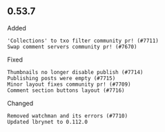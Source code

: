 ## 0.53.7

Added

    'Collections' to txo filter community pr! (#7711)
    Swap comment servers community pr! (#7670)

Fixed

    Thumbnails no longer disable publish (#7714)
    Publishing posts were empty (#7715)
    Minor layout fixes community pr! (#7709)
    Comment section buttons layout (#7716)

Changed

    Removed watchman and its errors (#7710)
    Updated lbrynet to 0.112.0


